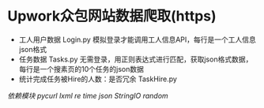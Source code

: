 # Upwork众包网站数据爬取(https)
-   工人用户数据
    Login.py
    模拟登录才能调用工人信息API，每行是一个工人信息json格式
-   任务数据
    Tasks.py
    无需登录，用正则表达式进行匹配，获取json格式数据，每行是一个搜素页的10个任务的json数据
-	统计完成任务被Hire的人数：是否冗余
	TaskHire.py


 *依赖模块 pycurl lxml re time json StringIO random*